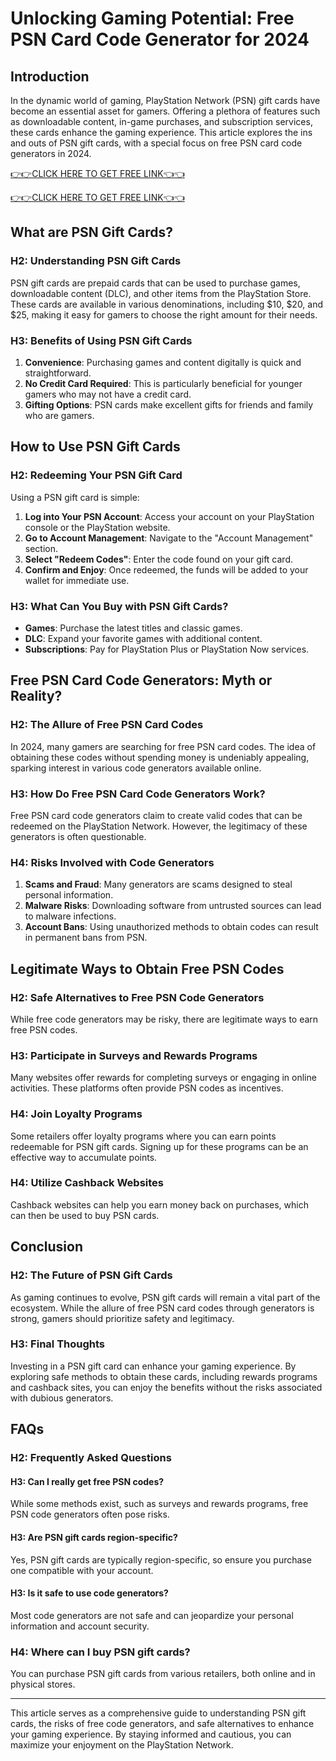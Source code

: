 # Unlocking Gaming Potential: Free PSN Card Code Generator for 2024

## Introduction

In the dynamic world of gaming, PlayStation Network (PSN) gift cards have become an essential asset for gamers. Offering a plethora of features such as downloadable content, in-game purchases, and subscription services, these cards enhance the gaming experience. This article explores the ins and outs of PSN gift cards, with a special focus on free PSN card code generators in 2024. 


[👉👉CLICK HERE TO GET FREE LINK👈👈](https://todaylink.site/freegiftcard/)


[👉👉CLICK HERE TO GET FREE LINK👈👈](https://todaylink.site/freegiftcard/)

## What are PSN Gift Cards?

### H2: Understanding PSN Gift Cards

PSN gift cards are prepaid cards that can be used to purchase games, downloadable content (DLC), and other items from the PlayStation Store. These cards are available in various denominations, including $10, $20, and $25, making it easy for gamers to choose the right amount for their needs.

### H3: Benefits of Using PSN Gift Cards

1. **Convenience**: Purchasing games and content digitally is quick and straightforward.
2. **No Credit Card Required**: This is particularly beneficial for younger gamers who may not have a credit card.
3. **Gifting Options**: PSN cards make excellent gifts for friends and family who are gamers.

## How to Use PSN Gift Cards

### H2: Redeeming Your PSN Gift Card

Using a PSN gift card is simple:

1. **Log into Your PSN Account**: Access your account on your PlayStation console or the PlayStation website.
2. **Go to Account Management**: Navigate to the "Account Management" section.
3. **Select "Redeem Codes"**: Enter the code found on your gift card.
4. **Confirm and Enjoy**: Once redeemed, the funds will be added to your wallet for immediate use.

### H3: What Can You Buy with PSN Gift Cards?

- **Games**: Purchase the latest titles and classic games.
- **DLC**: Expand your favorite games with additional content.
- **Subscriptions**: Pay for PlayStation Plus or PlayStation Now services.

## Free PSN Card Code Generators: Myth or Reality?

### H2: The Allure of Free PSN Card Codes

In 2024, many gamers are searching for free PSN card codes. The idea of obtaining these codes without spending money is undeniably appealing, sparking interest in various code generators available online.

### H3: How Do Free PSN Card Code Generators Work?

Free PSN card code generators claim to create valid codes that can be redeemed on the PlayStation Network. However, the legitimacy of these generators is often questionable. 

### H4: Risks Involved with Code Generators

1. **Scams and Fraud**: Many generators are scams designed to steal personal information.
2. **Malware Risks**: Downloading software from untrusted sources can lead to malware infections.
3. **Account Bans**: Using unauthorized methods to obtain codes can result in permanent bans from PSN.

## Legitimate Ways to Obtain Free PSN Codes

### H2: Safe Alternatives to Free PSN Code Generators

While free code generators may be risky, there are legitimate ways to earn free PSN codes.

### H3: Participate in Surveys and Rewards Programs

Many websites offer rewards for completing surveys or engaging in online activities. These platforms often provide PSN codes as incentives.

### H4: Join Loyalty Programs

Some retailers offer loyalty programs where you can earn points redeemable for PSN gift cards. Signing up for these programs can be an effective way to accumulate points.

### H4: Utilize Cashback Websites

Cashback websites can help you earn money back on purchases, which can then be used to buy PSN cards.

## Conclusion

### H2: The Future of PSN Gift Cards

As gaming continues to evolve, PSN gift cards will remain a vital part of the ecosystem. While the allure of free PSN card codes through generators is strong, gamers should prioritize safety and legitimacy. 

### H3: Final Thoughts

Investing in a PSN gift card can enhance your gaming experience. By exploring safe methods to obtain these cards, including rewards programs and cashback sites, you can enjoy the benefits without the risks associated with dubious generators.

## FAQs

### H2: Frequently Asked Questions

#### H3: Can I really get free PSN codes?

While some methods exist, such as surveys and rewards programs, free PSN code generators often pose risks.

#### H3: Are PSN gift cards region-specific?

Yes, PSN gift cards are typically region-specific, so ensure you purchase one compatible with your account.

#### H3: Is it safe to use code generators?

Most code generators are not safe and can jeopardize your personal information and account security.

### H4: Where can I buy PSN gift cards?

You can purchase PSN gift cards from various retailers, both online and in physical stores.

---

This article serves as a comprehensive guide to understanding PSN gift cards, the risks of free code generators, and safe alternatives to enhance your gaming experience. By staying informed and cautious, you can maximize your enjoyment on the PlayStation Network.
